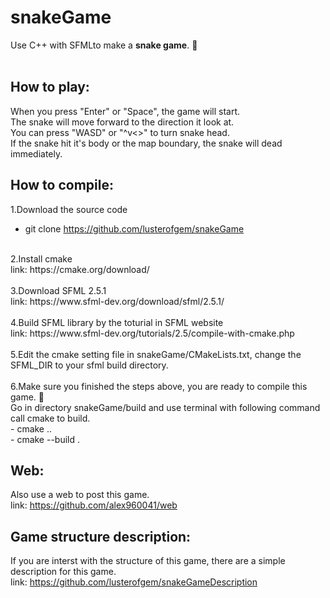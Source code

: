 # snakeGame
Use C++ with SFMLto make a **snake game**. 🐍<br>
<br>

## How to play:
When you press "Enter" or "Space", the game will start.<br>
The snake will move forward to the direction it look at.<br>
You can press "WASD" or "^v<>" to turn snake head.<br>
If the snake hit it's body or the map boundary, the snake will dead immediately.<br>

## How to compile:
1.Download the source code<br>
- git clone https://github.com/lusterofgem/snakeGame<br>
<br>
2.Install cmake<br>
link: https://cmake.org/download/<br>
<br>
3.Download SFML 2.5.1<br>
link: https://www.sfml-dev.org/download/sfml/2.5.1/<br>
<br>
4.Build SFML library by the toturial in SFML website<br>
link: https://www.sfml-dev.org/tutorials/2.5/compile-with-cmake.php<br>
<br>
5.Edit the cmake setting file in snakeGame/CMakeLists.txt, change the SFML_DIR to your sfml build directory.<br>
<br>
6.Make sure you finished the steps above, you are ready to compile this game. 🤠<br>
Go in directory snakeGame/build and use terminal with following command call cmake to build.<br>
- cmake ..<br>
- cmake --build .<br>

## Web:
Also use a web to post this game.<br>
link: https://github.com/alex960041/web<br>

## Game structure description:
If you are interst with the structure of this game, there are a simple description for this game.<br>
link: https://github.com/lusterofgem/snakeGameDescription<br>
